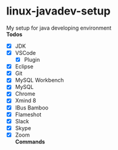 # linux-javadev-setup
My setup for java developing environment  
**Todos**
  - [x] JDK
  - [x] VSCode
    - [x] Plugin
  - [x] Eclipse
  - [x] Git
  - [x] MySQL Workbench
  - [x] MySQL  
  - [x] Chrome
  - [x] Xmind 8
  - [x] IBus Bamboo
  - [x] Flameshot   
  - [x] Slack
  - [x] Skype
  - [x] Zoom  
  **Commands**
